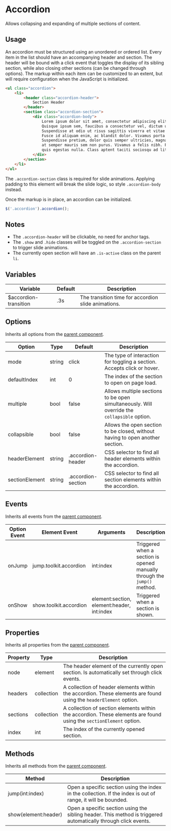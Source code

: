 # Accordion #

Allows collapsing and expanding of multiple sections of content.

## Usage ##

An accordion must be structured using an unordered or ordered list.
Every item in the list should have an accompanying header and section.
The header will be bound with a click event that toggles the display of its sibling section,
while also closing other sections (can be changed through options).
The markup within each item can be customized to an extent,
but will require configuration when the JavaScript is initialized.

```html
<ul class="accordion">
    <li>
        <header class="accordion-header">
            Section Header
        </header>
        <section class="accordion-section">
            <div class="accordion-body">
                Lorem ipsum dolor sit amet, consectetur adipiscing elit.
                Quisque ipsum sem, faucibus a consectetur vel, dictum ut sapien.
                Suspendisse at odio ut risus sagittis viverra et vitae tortor.
                Fusce id aliquam enim, ac blandit dolor. Vivamus porta convallis vestibulum.
                Suspendisse pretium, dolor quis semper ultricies, magna felis aliquam nisl,
                at semper mauris sem non purus. Vivamus a felis nibh. Praesent nec elementum nulla,
                quis egestas nulla. Class aptent taciti sociosqu ad litora torquent per conubia nostra.
            </div>
        </section>
    </li>
</ul>
```

<div class="notice is-warning">
    The <code>.accordion-section</code> class is required for slide animations.
    Applying padding to this element will break the slide logic, so style <code>.accordion-body</code> instead.
</div>

Once the markup is in place, an accordion can be initialized.

```javascript
$('.accordion').accordion();
```

## Notes ##

* The `.accordion-header` will be clickable, no need for anchor tags.
* The `.show` and `.hide` classes will be toggled on the `.accordion-section` to trigger slide animations.
* The currently open section will have an `.is-active` class on the parent `li`.

## Variables ##

<table class="table is-striped data-table">
    <thead>
        <tr>
            <th>Variable</th>
            <th>Default</th>
            <th>Description</th>
        </tr>
    </thead>
    <tbody>
        <tr>
            <td>$accordion-transition</td>
            <td>.3s</td>
            <td>The transition time for accordion slide animations.</td>
        </tr>
    </tbody>
</table>

## Options ##

Inherits all options from the [parent component](../development/js.md#options).

<table class="table is-striped data-table">
    <thead>
        <tr>
            <th>Option</th>
            <th>Type</th>
            <th>Default</th>
            <th>Description</th>
        </tr>
    </thead>
    <tbody>
        <tr>
            <td>mode</td>
            <td>string</td>
            <td>click</td>
            <td>
                The type of interaction for toggling a section.
                Accepts click or hover.
            </td>
        </tr>
        <tr>
            <td>defaultIndex</td>
            <td>int</td>
            <td>0</td>
            <td>The index of the section to open on page load.</td>
        </tr>
        <tr>
            <td>multiple</td>
            <td>bool</td>
            <td>false</td>
            <td>Allows multiple sections to be open simultaneously. Will override the <code>collapsible</code> option.</td>
        </tr>
        <tr>
            <td>collapsible</td>
            <td>bool</td>
            <td>false</td>
            <td>Allows the open section to be closed, without having to open another section.</td>
        </tr>
        <tr>
            <td>headerElement</td>
            <td>string</td>
            <td>.accordion-header</td>
            <td>CSS selector to find all header elements within the accordion.</td>
        </tr>
        <tr>
            <td>sectionElement</td>
            <td>string</td>
            <td>.accordion-section</td>
            <td>CSS selector to find all section elements within the accordion.</td>
        </tr>
    </tbody>
</table>

## Events ##

Inherits all events from the [parent component](../development/js.md#events).

<table class="table is-striped data-table">
    <thead>
        <tr>
            <th>Option Event</th>
            <th>Element Event</td>
            <th>Arguments</th>
            <th>Description</th>
        </tr>
    </thead>
    <tbody>
        <tr>
            <td>onJump</td>
            <td>jump.toolkit.accordion</td>
            <td>int:index</td>
            <td>Triggered when a section is opened manually through the <code>jump()</code> method.</td>
        </tr>
        <tr>
            <td>onShow</td>
            <td>show.toolkit.accordion</td>
            <td>element:section, element:header, int:index</td>
            <td>Triggered when a section is shown.</td>
        </tr>
    </tbody>
</table>

## Properties ##

Inherits all properties from the [parent component](../development/js.md#properties).

<table class="table is-striped data-table">
    <thead>
        <tr>
            <th>Property</th>
            <th>Type</th>
            <th>Description</th>
        </tr>
    </thead>
    <tbody>
        <tr>
            <td>node</td>
            <td>element</td>
            <td>The header element of the currently open section. Is automatically set through click events.</td>
        </tr>
        <tr>
            <td>headers</td>
            <td>collection</td>
            <td>
                A collection of header elements within the accordion.
                These elements are found using the <code>headerElement</code> option.
            </td>
        </tr>
        <tr>
            <td>sections</td>
            <td>collection</td>
            <td>
                A collection of section elements within the accordion.
                These elements are found using the <code>sectionElement</code> option.
            </td>
        </tr>
        <tr>
            <td>index</td>
            <td>int</td>
            <td>The index of the currently opened section.</td>
        </tr>
    </tbody>
</table>

## Methods ##

Inherits all methods from the [parent component](../development/js.md#methods).

<table class="table is-striped data-table">
    <thead>
        <tr>
            <th>Method</th>
            <th>Description</th>
        </tr>
    </thead>
    <tbody>
        <tr>
            <td>jump(int:index)</td>
            <td>
                Open a specific section using the index in the collection.
                If the index is out of range, it will be bounded.
            </td>
        </tr>
        <tr>
            <td>show(element:header)</td>
            <td>
                Open a specific section using the sibling header.
                This method is triggered automatically through click events.
            </td>
        </tr>
    </tbody>
</table>